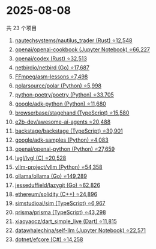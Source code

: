 # 2025-08-08

共 23 个项目

<!-- BEGIN GITHUB -->
<!-- 最后更新时间 2025-08-08 23:10:35 +0800 -->
1. [nautechsystems/nautilus_trader (Rust) ⭐12,548](https://github.com/nautechsystems/nautilus_trader)
1. [openai/openai-cookbook (Jupyter Notebook) ⭐66,227](https://github.com/openai/openai-cookbook)
1. [openai/codex (Rust) ⭐32,513](https://github.com/openai/codex)
1. [netbirdio/netbird (Go) ⭐17,687](https://github.com/netbirdio/netbird)
1. [FFmpeg/asm-lessons ⭐7,498](https://github.com/FFmpeg/asm-lessons)
1. [polarsource/polar (Python) ⭐5,998](https://github.com/polarsource/polar)
1. [python-poetry/poetry (Python) ⭐33,705](https://github.com/python-poetry/poetry)
1. [google/adk-python (Python) ⭐11,680](https://github.com/google/adk-python)
1. [browserbase/stagehand (TypeScript) ⭐15,580](https://github.com/browserbase/stagehand)
1. [e2b-dev/awesome-ai-agents ⭐20,488](https://github.com/e2b-dev/awesome-ai-agents)
1. [backstage/backstage (TypeScript) ⭐30,901](https://github.com/backstage/backstage)
1. [google/adk-samples (Python) ⭐4,083](https://github.com/google/adk-samples)
1. [openai/openai-python (Python) ⭐27,659](https://github.com/openai/openai-python)
1. [lvgl/lvgl (C) ⭐20,528](https://github.com/lvgl/lvgl)
1. [vllm-project/vllm (Python) ⭐54,358](https://github.com/vllm-project/vllm)
1. [ollama/ollama (Go) ⭐149,289](https://github.com/ollama/ollama)
1. [jesseduffield/lazygit (Go) ⭐62,826](https://github.com/jesseduffield/lazygit)
1. [ethereum/solidity (C++) ⭐24,896](https://github.com/ethereum/solidity)
1. [simstudioai/sim (TypeScript) ⭐6,967](https://github.com/simstudioai/sim)
1. [prisma/prisma (TypeScript) ⭐43,298](https://github.com/prisma/prisma)
1. [xiaoyaocz/dart_simple_live (Dart) ⭐11,815](https://github.com/xiaoyaocz/dart_simple_live)
1. [datawhalechina/self-llm (Jupyter Notebook) ⭐22,571](https://github.com/datawhalechina/self-llm)
1. [dotnet/efcore (C#) ⭐14,258](https://github.com/dotnet/efcore)
<!-- END GITHUB -->